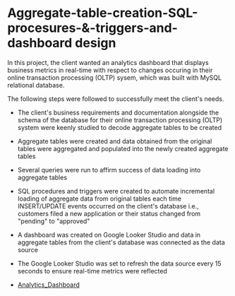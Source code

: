 # Aggregate-table-creation-SQL-procesures-&-triggers-and-dashboard design 

In this project, the client wanted an analytics dashboard that displays business metrics in real-time with respect to changes occuring in their online transaction processing (OLTP) sysem, which was built with MySQL relational database.

The following steps were followed to successfully meet the client's needs.

- The client's business requirements and documentation alongside the schema of the database for their online transaction processing (OLTP) system were keenly studied to decode aggregate tables to be created
- Aggregate tables were created and data obtained from the original tables were aggregated and populated into the newly created aggregate tables
- Several queries were run to affirm success of data loading into aggregate tables
- SQL procedures and triggers were created to automate incremental loading of aggregate data from original tables each time INSERT/UPDATE events occurred on the client's database  i.e., customers filed a new application or their status changed from "pending" to "approved"
- A dashboard was created on Google Looker Studio and data in aggregate tables from the client's database was connected as the data source
- The Google Looker Studio was set to refresh the data source every 15 seconds to ensure real-time metrics were reflected 

- [Analytics_Dashboard](https://lookerstudio.google.com/reporting/0ba11fc9-d327-4932-8c10-8f25d8999c02/page/VUACD)
